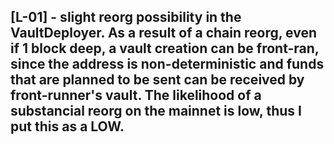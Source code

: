 ## [L-01] - slight reorg possibility in the VaultDeployer. As a result of a chain reorg, even if 1 block deep, a vault creation can be front-ran, since the address is non-deterministic and funds that are planned to be sent can be received by front-runner's vault. The likelihood of a substancial reorg on the mainnet is low, thus I put this as a LOW.